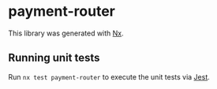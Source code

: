 # payment-router

This library was generated with [Nx](https://nx.dev).

## Running unit tests

Run `nx test payment-router` to execute the unit tests via [Jest](https://jestjs.io).
